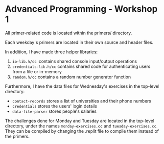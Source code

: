 # Advanced Programming - Workshop 1
All primer-related code is located within the primers/ directory.

Each weekday's primers are located in their own source and header files.

In addition, I have made three helper libraries:
1. `io-lib.h/cc `contains shared console input/output operations
2. `credentials-lib.h/cc` contains shared code for authenticating users from a file or in-memory
3. `random.h/cc` contains a random number generator function

Furthermore, I have the data files for Wednesday's exercises in the top-level directory:
- `contact-records` stores a list of universities and their phone numbers
- `credentials` stores the users' login details
- `data-file-parser` stores people's salaries

The challenges done for Monday and Tuesday are located in the top-level directory, under the names
`monday-exercises.cc` and `tuesday-exercises.cc`. They can be compiled by changing the .replit file
to compile them instead of the primers.